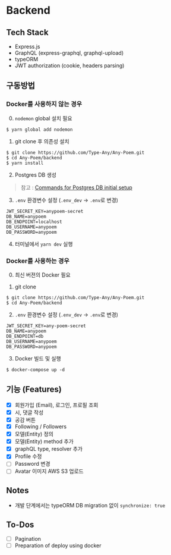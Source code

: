 # Backend

## Tech Stack

- Express.js
- GraphQL (express-graphql, graphql-upload)
- typeORM
- JWT authorization (cookie, headers parsing)

## 구동방법

### Docker를 사용하지 않는 경우

0. `nodemon` global 설치 필요

```shell
$ yarn global add nodemon
```

1. git clone 후 의존성 설치

```shell
$ git clone https://github.com/Type-Any/Any-Poem.git
$ cd Any-Poem/backend
$ yarn install
```

2. Postgres DB 생성

> 참고 : [Commands for Postgres DB initial setup](https://mattdamon108.github.io/post/backend/1/2019-02-25-Commands-for-Postgres-DB-setup/)

3. `.env` 환경변수 설정 (`.env_dev` -> `.env`로 변경)

```
JWT_SECRET_KEY=anypoem-secret
DB_NAME=anypoem
DB_ENDPOINT=localhost
DB_USERNAME=anypoem
DB_PASSWORD=anypoem
```

4. 터미널에서 `yarn dev` 실행

### Docker를 사용하는 경우

0. 최신 버젼의 Docker 필요

1. git clone

```shell
$ git clone https://github.com/Type-Any/Any-Poem.git
$ cd Any-Poem/backend
```

2. `.env` 환경변수 설정 (`.env_dev` -> `.env`로 변경)

```
JWT_SECRET_KEY=any-poem-secret
DB_NAME=anypoem
DB_ENDPOINT=db
DB_USERNAME=anypoem
DB_PASSWORD=anypoem
```

3. Docker 빌드 및 실행

```shell
$ docker-compose up -d
```

## 기능 (Features)

- [x] 회원가입 (Email), 로그인, 프로필 조회
- [x] 시, 댓글 작성
- [x] 공감 버튼
- [x] Following / Followers
- [x] 모델(Entity) 정의
- [x] 모델(Entity) method 추가
- [x] graphQL type, resolver 추가
- [x] Profile 수정
- [ ] Password 변경
- [ ] Avatar 이미지 AWS S3 업로드

## Notes

- 개발 단계에서는 typeORM DB migration 없이 `synchronize: true`

## To-Dos

- [ ] Pagination
- [ ] Preparation of deploy using docker
